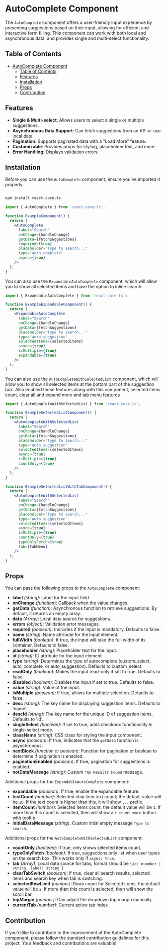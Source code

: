 # AutoComplete Component

The `AutoComplete` component offers a user-friendly input experience by presenting suggestions based on their input, allowing for efficient and interactive form filling. This component can work with both local and asynchronous data, and provides single and multi-select functionality.

## Table of Contents

- [AutoComplete Component](#autocomplete-component)
  - [Table of Contents](#table-of-contents)
  - [Features](#features)
  - [Installation](#installation)
  - [Props](#props)
  - [Contribution](#contribution)

## Features

- **Single & Multi-select**: Allows users to select a single or multiple suggestions.
- **Asynchronous Data Support**: Can fetch suggestions from an API or use local data.
- **Pagination**: Supports paginated data with a "Load More" feature.
- **Customizable**: Provides props for styling, placeholder text, and more.
- **Error Handling**: Displays validation errors.

## Installation

Before you can use the `AutoComplete` component, ensure you've imported it properly.

```bash

npm install react-core-ts
```

```jsx
import { AutoComplete } from 'react-core-ts';

function ExampleComponent() {
  return (
    <AutoComplete
      label="Search"
      onChange={handleChange}
      getData={fetchSuggestions}
      required={true}
      placeholder="Type to search..."
      type="auto_complete"
      async={true}
    />
  );
}

```
You can also use the `ExpandableAutoComplete` component, which will allow you to show all selected items and have the option to inline search.

```jsx
import { ExpandableAutoComplete } from 'react-core-ts';

function ExampleExpandableComponent() {
  return (
    <ExpandableAutoComplete
      label="Search"
      onChange={handleChange}
      getData={fetchSuggestions}
      placeholder="Type to search..."
      type="auto_suggestion"
      selectedItems={selectedItems}
      async={true}
      isMultiple={true}
      expandable={true}
    />
  );
}


```
You can also use the `AutoCompleteWithSelectedList` component, which will allow you to show all selected items at the bottom part of the suggection box. Also enabled these features along with this component, selected items count, clear all and expand more and tab menu features

```jsx
import { AutoCompleteWithSelectedList } from 'react-core-ts';

function ExampleSelectedListComponent() {
  return (
    <AutoCompleteWithSelectedList
      label="Search"
      onChange={handleChange}
      getData={fetchSuggestions}
      placeholder="Type to search..."
      type="auto_suggestion"
      selectedItems={selectedItems}
      async={true}
      isMultiple={true}
      countOnly={true}
    />
  );
}

function ExampleSelectedListWithTabComponent() {
  return (
    <AutoCompleteWithSelectedList
      label="Search"
      onChange={handleChange}
      getData={fetchSuggestions}
      placeholder="Type to search..."
      type="auto_suggestion"
      selectedItems={selectedItems}
      async={true}
      isMultiple={true}
      countOnly={true}
      typeOnlyFetch={true}
      tab={tabMenu}
    />
  );
}


```
## Props

You can pass the following props to the `AutoComplete` component:

- **label** _(string)_: Label for the input field.
- **onChange** _(function)_: Callback when the value changes.
- **getData** _(function)_: Asynchronous function to retrieve suggestions. By default, it returns an empty array.
- **data** _(Array)_: Local data source for suggestions.
- **errors** _(object)_: Validation error messages.
- **required** _(boolean)_: Indicates if the input is mandatory. Defaults to false.
- **name** _(string)_: Name attribute for the input element.
- **fullWidth** _(boolean)_: If true, the input will take the full width of its container. Defaults to false.
- **placeholder** _(string)_: Placeholder text for the input.
- **id** _(string)_: ID attribute for the input element.
- **type** _(string)_: Determines the type of autocomplete (custom_select, auto_complete, or auto_suggestion). Defaults to custom_select.
- **readOnly** _(boolean)_: Makes the input read-only if set to true. Defaults to false.
- **disabled** _(boolean)_: Disables the input if set to true. Defaults to false.
- **value** _(string)_: Value of the input.
- **isMultiple** _(boolean)_: If true, allows for multiple selection. Defaults to false.
- **desc** _(string)_: The key name for displaying suggestion items. Defaults to 'name'.
- **descId** _(string)_: The key name for the unique ID of suggestion items. Defaults to 'id'.
- **singleSelect** _(boolean)_: If set to true, adds checkbox functionality in single-select mode.
- **className** _(string)_: CSS class for styling the input component.
- **async** _(boolean)_: If true, indicates that the `getData` function is asynchronous.
- **nextBlock** _(function or boolean)_: Function for pagination or boolean to determine if pagination is enabled.
- **paginationEnabled** _(boolean)_: If true, pagination for suggestions is enabled.
- **notDataMessage** _(string)_: Custom `"No Results Found` message.

Additional props for the `ExpandableAutoComplete` component:

- **expandable** _(boolean)_: If true, enable the expandable feature.
- **textCount** _(number)_: Selected chip item text count; the default value will be `10`. If the text count is higher than this, it will show `...` prefix.
- **itemCount** _(number)_: Selected items count; the default value will be `1`. If more than this count is selected, then will show a `+ count more` button with tooltip.
- **initialDataMessage** _(string)_: Custom intial empty message `Type to search`.


Additional props for the `AutoCompleteWithSelectedList` component:

- **countOnly** _(boolean)_: If true, only shows selected items count.
- **typeOnlyFetch** _(boolean)_: If true, suggections only list when user types on the search box. This works only if `async: true`.
- **tab** _(Array)_:  Local data source for tabs, format should be `{id: nummber | string, label: string }`
- **clearTabSwitch** _(boolean)_: If true, clear all search results, selected items and search key when tab is switching.
- **selectedRowLimit** _(number)_: Rows count for Selected items; the default value will be `2`. If more than this count is selected, then will show the scroll bar.
- **topMargin** _(number)_: Can adjust the dropdown top margin manually.
- **currentTab** _(number)_: Current active tab index

## Contribution

If you'd like to contribute to the improvement of the AutoComplete component, please follow the standard contribution guidelines for this project. Your feedback and contributions are valuable!

